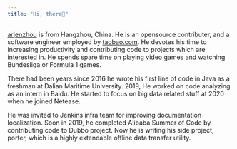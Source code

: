 ```yaml
---
title: "Hi, there👋"
---
```


[arjenzhou](https://github.com/arjenzhou) is from Hangzhou, China. He is an opensource contributer, and a software engineer employed by [taobao.com](taobao.com). He devotes his time to increasing productivity and contributing code to projects which are interested in. He spends spare time on playing video games and watching Bundesliga or Formula 1 games.

There had been years since 2016 he wrote his first line of code in Java as a freshman at Dalian Maritime University. 2019, He worked
 on code analyzing as an intern in Baidu. He started to focus on big data related stuff at 2020 when he joined Netease.

He was invited to Jenkins infra team for improving documentation localization. Soon in 2019, he completed Alibaba Summer of Code by contributing code to Dubbo project. Now he is writing his side project, porter, which is a highly extendable offline data transfer utility.
